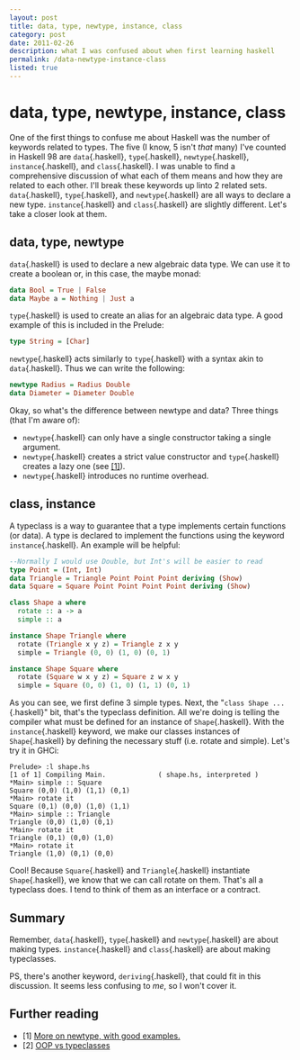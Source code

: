 ```yaml
---
layout: post
title: data, type, newtype, instance, class
category: post
date: 2011-02-26
description: what I was confused about when first learning haskell
permalink: /data-newtype-instance-class
listed: true
---
```


# data, type, newtype, instance, class

One of the first things to confuse me about Haskell was the number of keywords related to types. The five (I know, 5 isn't <i>that</i> many) I've counted in Haskell 98 are `data`{.haskell}, `type`{.haskell}, `newtype`{.haskell}, `instance`{.haskell}, and `class`{.haskell}. I was unable to find a comprehensive discussion of what each of them means and how they are related to each other. I'll break these keywords up linto 2 related sets. `data`{.haskell}, `type`{.haskell}, and `newtype`{.haskell} are all ways to declare a new type. `instance`{.haskell} and `class`{.haskell} are slightly different. Let's take a closer look at them.

## data, type, newtype

`data`{.haskell} is used to declare a new algebraic data type. We can use it to create a boolean or, in this case, the maybe monad:

```haskell
data Bool = True | False
data Maybe a = Nothing | Just a
```

`type`{.haskell} is used to create an alias for an algebraic data type. A good example of this is included in the Prelude:

```haskell
type String = [Char]
```

`newtype`{.haskell} acts similarly to `type`{.haskell} with a syntax akin to `data`{.haskell}. Thus we can write the following:

``` haskell
newtype Radius = Radius Double
data Diameter = Diameter Double
```

Okay, so what's the difference between newtype and data? Three things (that I'm aware of):

* `newtype`{.haskell} can only have a single constructor taking a single argument.
* `newtype`{.haskell} creates a strict value constructor and `type`{.haskell} creates a lazy one (see <a href="#ref1">[1]</a>).
* `newtype`{.haskell} introduces no runtime overhead.

## class, instance

A typeclass is a way to guarantee that a type implements certain functions (or data). A type is declared to implement the functions using the keyword `instance`{.haskell}. An example will be helpful:

``` haskell
--Normally I would use Double, but Int's will be easier to read
type Point = (Int, Int)
data Triangle = Triangle Point Point Point deriving (Show)
data Square = Square Point Point Point Point deriving (Show)

class Shape a where
  rotate :: a -> a
  simple :: a

instance Shape Triangle where
  rotate (Triangle x y z) = Triangle z x y
  simple = Triangle (0, 0) (1, 0) (0, 1)

instance Shape Square where
  rotate (Square w x y z) = Square z w x y
  simple = Square (0, 0) (1, 0) (1, 1) (0, 1)
```

As you can see, we first define 3 simple types. Next, the "`class Shape ...`{.haskell}" bit, that's the typeclass definition. All we're doing is telling the compiler what must be defined for an instance of `Shape`{.haskell}. With the `instance`{.haskell} keyword, we make our classes instances of `Shape`{.haskell} by defining the necessary stuff (i.e. rotate and simple). Let's try it in GHCi:

```
Prelude> :l shape.hs
[1 of 1] Compiling Main.             ( shape.hs, interpreted )
*Main> simple :: Square
Square (0,0) (1,0) (1,1) (0,1)
*Main> rotate it
Square (0,1) (0,0) (1,0) (1,1)
*Main> simple :: Triangle
Triangle (0,0) (1,0) (0,1)
*Main> rotate it
Triangle (0,1) (0,0) (1,0)
*Main> rotate it
Triangle (1,0) (0,1) (0,0)
```

Cool! Because `Square`{.haskell} and `Triangle`{.haskell} instantiate `Shape`{.haskell}, we know that we can call rotate on them. That's all a typeclass does. I tend to think of them as an interface or a contract.

## Summary

Remember, `data`{.haskell}, `type`{.haskell} and `newtype`{.haskell} are about making types. `instance`{.haskell} and `class`{.haskell} are about making typeclasses.

PS, there's another keyword, `deriving`{.haskell}, that could fit in this discussion. It seems less confusing to <em>me</em>, so I won't cover it.

## Further reading

* <a name="ref1">[1]</a> <a href="http://www.haskell.org/haskellwiki/Newtype">More on newtype, with good examples.</a>
* <a name="ref2">[2]</a> <a href="http://www.haskell.org/haskellwiki/OOP_vs_type_classes">OOP vs typeclasses</a>
